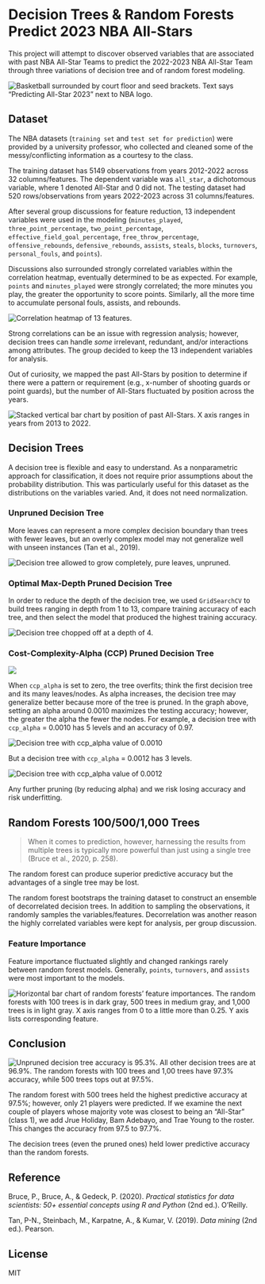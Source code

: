 # Decision Trees & Random Forests Predict 2023 NBA All-Stars
This project will attempt to discover observed variables that are associated with past NBA All-Star Teams to predict the 2022-2023 NBA All-Star Team through three variations of decision tree and of random forest modeling.    

![Basketball surrounded by court floor and seed brackets.  Text says “Predicting All-Star 2023” next to NBA logo.](figs/intro.png)

## Dataset
The NBA datasets (`training set` and `test set for prediction`) were provided by a university professor, who collected and cleaned some of the messy/conflicting information as a courtesy to the class. 

The training dataset has 5149 observations from years 2012-2022 across 32 columns/features.  The dependent variable was `all_star`, a dichotomous variable, where 1 denoted All-Star and 0 did not.  The testing dataset had 520 rows/observations from years 2022-2023 across 31 columns/features.  

After several group discussions for feature reduction, 13 independent variables were used in the modeling (`minutes_played`, `three_point_percentage`, `two_point_percentage`, `effective_field_goal_percentage`, `free_throw_percentage`, `offensive_rebounds`, `defensive_rebounds`, `assists`, `steals`, `blocks`, `turnovers`, `personal_fouls`, and `points`).

Discussions also surrounded strongly correlated variables within the correlation heatmap, eventually determined to be as expected.  For example, `points` and `minutes_played` were strongly correlated; the more minutes you play, the greater the opportunity to score points.  Similarly, all the more time to accumulate personal fouls, assists, and rebounds.

![Correlation heatmap of 13 features.](figs/heatmap.png)

Strong correlations can be an issue with regression analysis; however, decision trees can handle *some* irrelevant, redundant, and/or interactions among attributes.  The group decided to keep the 13 independent variables for analysis.

Out of curiosity, we mapped the past All-Stars by position to determine if there were a pattern or requirement (e.g., x-number of shooting guards or point guards), but the number of All-Stars fluctuated by position across the years.

![Stacked vertical bar chart by position of past All-Stars.  X axis ranges in years from 2013 to 2022.](figs/position.png)

## Decision Trees

A decision tree is flexible and easy to understand.  As a nonparametric approach for classification, it does not require prior assumptions about the probability distribution.  This was particularly useful for this dataset as the distributions on the variables varied.  And, it does not need normalization.  

### **Unpruned Decision Tree**
More leaves can represent a more complex decision boundary than trees with fewer leaves, but an overly complex model may not generalize well with unseen instances (Tan et al., 2019).

![Decision tree allowed to grow completely, pure leaves, unpruned.](figs/dt_full.png)

### **Optimal Max-Depth Pruned Decision Tree**
In order to reduce the depth of the decision tree, we used `GridSearchCV` to build trees ranging in depth from 1 to 13, compare training accuracy of each tree, and then select the model that produced the highest training accuracy.  

![Decision tree chopped off at a depth of 4.](figs/dt2.png)

### **Cost-Complexity-Alpha (CCP) Pruned Decision Tree**

![](figs/accuracyvsalpha.png)

When `ccp_alpha` is set to zero, the tree overfits; think the first decision tree and its many leaves/nodes.  As alpha increases, the decision tree may generalize better because more of the tree is pruned.  In the graph above, setting an alpha around 0.0010 maximizes the testing accuracy; however, the greater the alpha the fewer the nodes.  For example, a decision tree with `ccp_alpha` = 0.0010 has 5 levels and an accuracy of 0.97.

![Decision tree with ccp_alpha value of 0.0010](figs/dtalpha10.png)

But a decision tree with `ccp_alpha` = 0.0012 has 3 levels.

![ Decision tree with ccp_alpha value of 0.0012](figs/dtalpha12.png)

Any further pruning (by reducing alpha) and we risk losing accuracy and risk underfitting.

## Random Forests 100/500/1,000 Trees

>When it comes to prediction, however, harnessing the results from multiple trees is typically more powerful than just using a single tree (Bruce et al., 2020, p. 258).  

The random forest can produce superior predictive accuracy but the advantages of a single tree may be lost.

The random forest bootstraps the training dataset to construct an ensemble of decorrelated decision trees.  In addition to sampling the observations, it randomly samples the variables/features.  Decorrelation was another reason the highly correlated variables were kept for analysis, per group discussion.

### **Feature Importance**
Feature importance fluctuated slightly and changed rankings rarely between random forest models.  Generally, `points`, `turnovers`, and `assists` were most important to the models.

![Horizontal bar chart of random forests’ feature importances.  The random forests with 100 trees is in dark gray, 500 trees in medium gray, and 1,000 trees is in light gray.  X axis ranges from 0 to a little more than 0.25.  Y axis lists corresponding feature.](figs/feat_imp.png)

## Conclusion

![Unpruned decision tree accuracy is 95.3%.  All other decision trees are at 96.9%.  The random forests with 100 trees and 1,00 trees have 97.3% accuracy, while 500 trees tops out at 97.5%.](figs/accuracy.png)

The random forest with 500 trees held the highest predictive accuracy at 97.5%; however, only 21 players were predicted.  If we examine the next couple of players whose majority vote was closest to being an “All-Star” (class 1), we add Jrue Holiday, Bam Adebayo, and Trae Young to the roster.  This changes the accuracy from 97.5 to 97.7%.

The decision trees (even the pruned ones) held lower predictive accuracy than the random forests.    

## Reference
Bruce, P., Bruce, A., & Gedeck, P. (2020). *Practical statistics for data scientists: 50+ essential concepts using R and Python* (2nd ed.). O’Reilly.

Tan, P-N., Steinbach, M., Karpatne, A., & Kumar, V. (2019). *Data mining* (2nd ed.). Pearson.

## License
MIT

